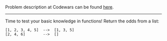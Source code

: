 Problem description at Codewars can be found
[here](https://www.codewars.com/kata/559f80b87fa8512e3e0000f5/train/python).

-------------

Time to test your basic knowledge in functions! Return the odds from a list:
```
[1, 2, 3, 4, 5]  -->  [1, 3, 5]
[2, 4, 6]        -->  []
```
